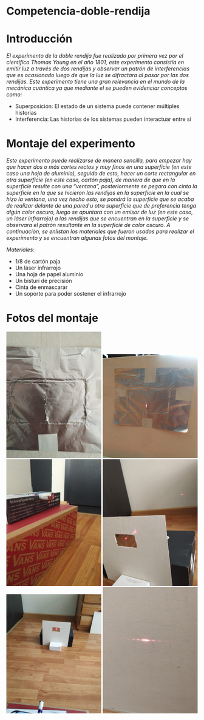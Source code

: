 # Competencia-doble-rendija

# Introducción

_El experimento de la doble rendija fue realizado por primera vez por el científico Thomas Young en el año 1801, este experimento consistía en emitir luz a través de dos rendijas y observar un patrón de interferencias que es ocasionado luego de que la luz se difractara al pasar por las dos rendijas. Este experimento tiene una gran relevancia en el mundo de la mecánica cuántica ya que mediante el se pueden evidenciar conceptos como:_

- Superposición: El estado de un sistema puede contener múltiples historias
- Interferencia: Las historias de los sistemas pueden interactuar entre si  

# Montaje del experimento 

_Este experimento puede realizarse de manera sencilla, para empezar hay que hacer dos o más cortes rectos y muy finos en una superficie (en este caso una hoja de aluminio), seguido de esto, hacer un corte rectangular en otra superficie (en este caso, cartón paja), de manera de que en la superficie resulte con una “ventana”, posteriormente se pegara con cinta la superficie en la que se hicieron las rendijas en la superficie en la cual se hizo la ventana, una vez hecho esto, se pondrá la superficie que se acaba de realizar delante de una pared u otra superficie que de preferencia tenga algún color oscuro, luego se apuntara con un emisor de luz (en este caso, un láser infrarrojo) a las rendijas que se encuentran en la superficie y se observara el patrón resultante en la superficie de color oscuro. A continuación, se enlistan los materiales que fueron usados para realizar el experimento y se encuentran algunas fotos del montaje._

_Materiales:_

-	1/8 de cartón paja
-	Un láser infrarrojo
-	Una hoja de papel aluminio
-	Un bisturí de precisión 
-	Cinta de enmascarar
- Un soporte para poder sostener el infrarrojo

# Fotos del montaje

<img src="imagenes/img_1.jpeg" width=250>

<img src="imagenes/img_2.jpeg" width=250>

<img src="imagenes/img_3.jpeg" width=250>

<img src="imagenes/img_4.jpeg" width=250>

<img src="imagenes/img_5.jpeg" width=250>

<img src="imagenes/img_6.jpeg" width=250>


